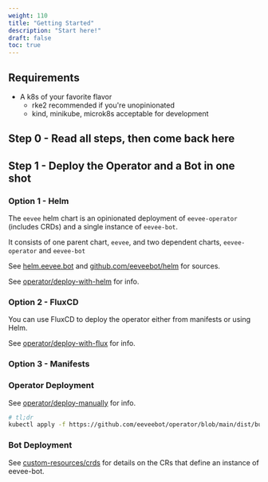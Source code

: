 ```yaml
---
weight: 110
title: "Getting Started"
description: "Start here!"
draft: false
toc: true
---
```


## Requirements

- A k8s of your favorite flavor
  - rke2 recommended if you're unopinionated
  - kind, minikube, microk8s acceptable for development

## Step 0 - Read all steps, then come back here

## Step 1 - Deploy the Operator and a Bot in one shot

### Option 1 - Helm

The `eevee` helm chart is an opinionated deployment of `eevee-operator` (includes CRDs) and a single instance of `eevee-bot`.

It consists of one parent chart, `eevee`, and two dependent charts, `eevee-operator` and `eevee-bot`

See [helm.eevee.bot](https://helm.eevee.bot) and [github.com/eeveebot/helm](https://github.com/eeveebot/helm) for sources.

See [operator/deploy-with-helm](operator/deploy-with-helm) for info.

### Option 2 - FluxCD

You can use FluxCD to deploy the operator either from manifests or using Helm.

See [operator/deploy-with-flux](operator/deploy-with-flux) for info.

### Option 3 - Manifests

### Operator Deployment

See [operator/deploy-manually](operator/deploy-manually) for info.

```bash
# tl;dr
kubectl apply -f https://github.com/eeveebot/operator/blob/main/dist/bundle.yaml
```

### Bot Deployment

See [custom-resources/crds](custom-resources/crds.md) for details on the CRs that define an instance of eevee-bot.
